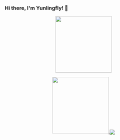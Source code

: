 ### Hi there, I'm Yunlingfly! 👋

<!--
**Yunlingfly/Yunlingfly** is a ✨ _special_ ✨ repository because its `README.md` (this file) appears on your GitHub profile.

Here are some ideas to get you started:

- 🔭 I’m currently working on ...
- 🌱 I’m currently learning ...
- 👯 I’m looking to collaborate on ...
- 🤔 I’m looking for help with ...
- 💬 Ask me about ...
- 📫 How to reach me: ...
- 😄 Pronouns: ...
- ⚡ Fun fact: ...
-->
<p align="center">
  <a href="https://github.com/Yunlingfly">
    <img height="180em" src="https://github-readme-stats-eight-theta.vercel.app/api?username=Yunlingfly&show_icons=true&theme=algolia&include_all_commits=true&count_private=true&hide=prs,issues"/>
  </a>
</p>
<p align="center">
  <a href="https://github.com/Yunlingfly">
    <img height="180em" src="https://github-readme-stats-eight-theta.vercel.app/api/top-langs/?username=Yunlingfly&layout=compact&langs_count=8&theme=algolia"/>
  </a>
  <a href="https://yunlingfly.github.io">
    <img align="center" src="https://github-readme-stats.anuraghazra1.vercel.app/api/pin/?username=Yunlingfly&repo=yunlingfly.github.io&theme=algolia" />
  </a>
</p>
